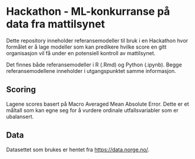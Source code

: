 # Hackathon - ML-konkurranse på data fra mattilsynet

Dette repository inneholder referansemodeller til bruk i en Hackathon hvor formålet er å lage modeller som kan predikere hvilke score en gitt organisasjon vil få under en potensiell kontroll av mattilsynet.

Det finnes både referansemodeller i R (.Rmd) og Python (.ipynb). Begge referansemodellene inneholder i utgangspunktet samme informasjon.

## Scoring

Lagene scores basert på Macro Averaged Mean Absolute Error. Dette er et måltall som kan egne seg for å vurdere ordinale utfallsvariabler som er ubalansert.

## Data

Datasettet som brukes er hentet fra <https://data.norge.no/>.

